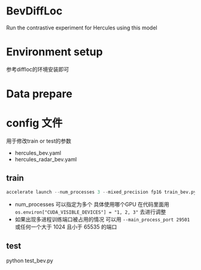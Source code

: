 # BevDiffLoc
Run the contrastive experiment for Hercules using this model

# Environment setup
参考diffloc的环境安装即可

# Data prepare

# config 文件
用于修改train or test的参数
- hercules_bev.yaml
- hercules_radar_bev.yaml

## train
```python
accelerate launch --num_processes 3 --mixed_precision fp16 train_bev.py
```
- num_processes 可以指定为多个 具体使用哪个GPU 在代码里面用`os.environ["CUDA_VISIBLE_DEVICES"] = "1, 2, 3"` 去进行调整
- 如果出现多进程训练端口被占用的情况 可以用 `--main_process_port 29501` 或任何一个大于 1024 且小于 65535 的端口

## test
python test_bev.py





